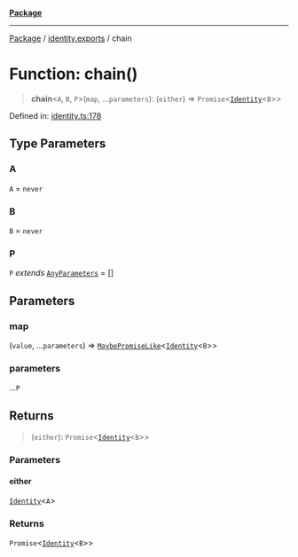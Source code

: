 [**Package**](../../README.md)

***

[Package](../../modules.md) / [identity.exports](../README.md) / chain

# Function: chain()

> **chain**\<`A`, `B`, `P`\>(`map`, ...`parameters`): (`either`) => `Promise`\<[`Identity`](../interfaces/Identity.md)\<`B`\>\>

Defined in: [identity.ts:178](https://github.com/AlexXanderGrib/monads-io/blob/88cc2f22cfbd8717d7e52da6913dd270216344b1/src/identity.ts#L178)

## Type Parameters

### A

`A` = `never`

### B

`B` = `never`

### P

`P` *extends* [`AnyParameters`](../../types/type-aliases/AnyParameters.md) = \[\]

## Parameters

### map

(`value`, ...`parameters`) => [`MaybePromiseLike`](../../types/type-aliases/MaybePromiseLike.md)\<[`Identity`](../interfaces/Identity.md)\<`B`\>\>

### parameters

...`P`

## Returns

> (`either`): `Promise`\<[`Identity`](../interfaces/Identity.md)\<`B`\>\>

### Parameters

#### either

[`Identity`](../interfaces/Identity.md)\<`A`\>

### Returns

`Promise`\<[`Identity`](../interfaces/Identity.md)\<`B`\>\>
